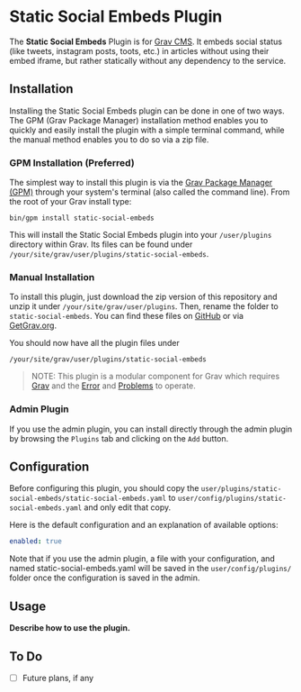 # Static Social Embeds Plugin

The **Static Social Embeds** Plugin is for [Grav CMS](http://github.com/getgrav/grav). It embeds social status (like tweets, instagram posts, toots, etc.) in articles without using their embed iframe, but rather statically without any dependency to the service.

## Installation

Installing the Static Social Embeds plugin can be done in one of two ways. The GPM (Grav Package Manager) installation method enables you to quickly and easily install the plugin with a simple terminal command, while the manual method enables you to do so via a zip file.

### GPM Installation (Preferred)

The simplest way to install this plugin is via the [Grav Package Manager (GPM)](http://learn.getgrav.org/advanced/grav-gpm) through your system's terminal (also called the command line).  From the root of your Grav install type:

    bin/gpm install static-social-embeds

This will install the Static Social Embeds plugin into your `/user/plugins` directory within Grav. Its files can be found under `/your/site/grav/user/plugins/static-social-embeds`.

### Manual Installation

To install this plugin, just download the zip version of this repository and unzip it under `/your/site/grav/user/plugins`. Then, rename the folder to `static-social-embeds`. You can find these files on [GitHub](https://github.com/amaury-carrade/grav-plugin-static-social-embeds) or via [GetGrav.org](http://getgrav.org/downloads/plugins#extras).

You should now have all the plugin files under

    /your/site/grav/user/plugins/static-social-embeds
	
> NOTE: This plugin is a modular component for Grav which requires [Grav](http://github.com/getgrav/grav) and the [Error](https://github.com/getgrav/grav-plugin-error) and [Problems](https://github.com/getgrav/grav-plugin-problems) to operate.

### Admin Plugin

If you use the admin plugin, you can install directly through the admin plugin by browsing the `Plugins` tab and clicking on the `Add` button.

## Configuration

Before configuring this plugin, you should copy the `user/plugins/static-social-embeds/static-social-embeds.yaml` to `user/config/plugins/static-social-embeds.yaml` and only edit that copy.

Here is the default configuration and an explanation of available options:

```yaml
enabled: true
```

Note that if you use the admin plugin, a file with your configuration, and named static-social-embeds.yaml will be saved in the `user/config/plugins/` folder once the configuration is saved in the admin.

## Usage

**Describe how to use the plugin.**

## To Do

- [ ] Future plans, if any
